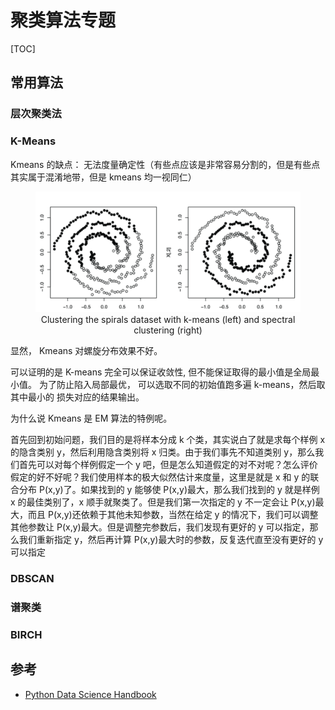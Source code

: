 # 聚类算法专题

[TOC]

## 常用算法

### 层次聚类法

### K-Means

Kmeans 的缺点： 无法度量确定性（有些点应该是非常容易分割的，但是有些点其实属于混淆地带，但是 kmeans 均一视同仁）

<div align="center">
    <figure align='center'>
        <img src="img-cluster/2019-05-30-09-28-32.png" style="width:520px" />
        <figcaption>Clustering the spirals dataset with k-means (left) and spectral clustering (right)</figcaption>
    </figure>
</div>

显然， Kmeans 对螺旋分布效果不好。

可以证明的是 K-means 完全可以保证收敛性, 但不能保证取得的最小值是全局最小值。 为了防止陷入局部最优， 可以选取不同的初始值跑多遍 k-means，然后取其中最小的 损失对应的结果输出。

为什么说 Kmeans 是 EM 算法的特例呢。

首先回到初始问题，我们目的是将样本分成 k 个类，其实说白了就是求每个样例 x 的隐含类别 y，然后利用隐含类别将 x 归类。由于我们事先不知道类别 y，那么我们首先可以对每个样例假定一个 y 吧，但是怎么知道假定的对不对呢？怎么评价假定的好不好呢？我们使用样本的极大似然估计来度量，这里是就是 x 和 y 的联合分布 P(x,y)了。如果找到的 y 能够使 P(x,y)最大，那么我们找到的 y 就是样例 x 的最佳类别了，x 顺手就聚类了。但是我们第一次指定的 y 不一定会让 P(x,y)最大，而且 P(x,y)还依赖于其他未知参数，当然在给定 y 的情况下，我们可以调整其他参数让 P(x,y)最大。但是调整完参数后，我们发现有更好的 y 可以指定，那么我们重新指定 y，然后再计算 P(x,y)最大时的参数，反复迭代直至没有更好的 y 可以指定

### DBSCAN

### 谱聚类

### BIRCH

## 参考

- [Python Data Science Handbook ](https://jakevdp.github.io/PythonDataScienceHandbook/05.12-gaussian-mixtures.html)
